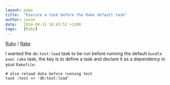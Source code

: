 ```yaml
---
layout: page
title:  "Execute a task before the Rake default task"
author: jevon
date:   2014-09-11 16:43:53 +1200
tags:   [Ruby]
---
```


[Ruby](ruby.md) / [Rake](rake.md)

I wanted the `db:test:load` task to be run before running the default `bundle exec rake` task, the key is to define a task and declare it as a dependency in your `Rakefile`:

```
# also reload data before running test
task :test => 'db:test:load'
```
